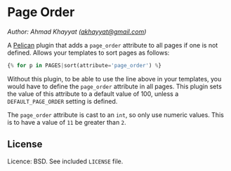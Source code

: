 Page Order
==========
*Author: Ahmad Khayyat (<akhayyat@gmail.com>)*

A [Pelican][1] plugin that adds a `page_order` attribute to all pages
if one is not defined. Allows your templates to sort pages as follows:

```python
{% for p in PAGES|sort(attribute='page_order') %}
```

Without this plugin, to be able to use the line above in your
templates, you would have to define the `page_order` attribute in all
pages. This plugin sets the value of this attribute to a default value
of 100, unless a `DEFAULT_PAGE_ORDER` setting is defined.

The `page_order` attribute is cast to an `int`, so only use numeric
values. This is to have a value of `11` be greater than `2`.


License
-------

Licence: BSD. See included `LICENSE` file.


[1]: http://getpelican.com/
